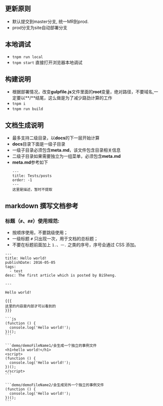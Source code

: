 ## 更新原则
- 默认提交到master分支, 统一MR到prod.
- prod分支为site自动部署分支

## 本地调试
- `tnpm run local`
- `tnpm start` 直接打开浏览器本地调试

## 构建说明

- 根据部署情况，改变**gulpfile.js**文件里面的**root**变量，绝对路径，不要域名,一定要以**/**结尾，这么做是为了减少路劲计算的工作
- `tnpm i`
- `tnpm run build`


## 文档生成说明

- 最多支持二级目录，以**docs**的下一层开始计算
- **docs**目录下面是一级子目录
- 一级子目录必须包含**meta.md**，该文件包含目录相关信息
- 二级子目录如果需要独立为一组菜单，必须包含**meta.md**
- **meta.md**参考如下
  ````
  ---
  title: Tests/posts
  order: -1
  ---
  这里是描述，暂时不提取
  ````


## markdown 撰写文档参考

### 标题（`#`、`##`）使用规范:

- 按顺序使用，不要跳级使用；
- 一级标题 `#` 只出现一次，用于文档的总标题；  
- 不要在标题前面加上 `1.`、`一.` 之类的序号，序号会通过 CSS 添加。

````
---
title: Hello world!
publishDate: 2016-05-05
tags:
  - test
desc: The first article which is posted by BiSheng.

---

Hello world!

{{{
这里的内容是内部才可以看到的
}}}

```js
(function () {
  console.log('Hello world!');
})();
```

```demo/demoFileName1/会生成一个独立的事例文件
<h1>hello world!</h1>
<script>
(function () {
  console.log('Hello world!');
})();
</script>
```

```demo/demoFileName2/会生成另外一个独立的事例文件
(function () {
  console.log('Hello world!');
})();
```
````
